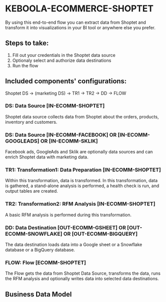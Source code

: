 # KEBOOLA-ECOMMERCE-SHOPTET

By using this end-to-end flow you can extract data from Shoptet and transform it into visualizations in your BI tool or anywhere else you prefer.

## Steps to take:
1. Fill out your credentials in the Shoptet data source
2. Optionaly select and authorize data destinations
3. Run the flow

## Included components' configurations:

Shoptet DS -> (marketing DS) -> TR1 -> TR2 -> DD -> FLOW


### DS: Data Source [IN-ECOMM-SHOPTET]

Shoptet data source collects data from Shoptet about the orders, products, inventory and customers.

### DS: Data Source [IN-ECOMM-FACEBOOK] OR [IN-ECOMM-GOOGLEADS] OR [IN-ECOMM-SKLIK]

Facebook ads, GoogleAds and Sklik are optionally data sources and can enrich Shoptet data with marketing data.

### TR1: Transformation1: Data Preparation [IN-ECOMM-SHOPTET]

Within this transformation, data is transformed. In this transformation, data is gathered, a stand-alone analysis is performed, a health check is run, and output tables are created.

### TR2: Transformation2: RFM Analysis [IN-ECOMM-SHOPTET] 

A basic RFM analysis is performed during this transformation.

### DD: Data Destination [OUT-ECOMM-GSHEET] OR [OUT-ECOMM-SNOWFLAKE] OR [OUT-ECOMM-BIGQUERY]

The data destination loads data into a Google sheet or a Snowflake database or a BigQuery database.

### FLOW: Flow [ECOMM-SHOPTET]

The Flow gets the data from Shoptet Data Source, transforms the data, runs the RFM analysis and optionally writes data into selected data destinations.


## Business Data Model



